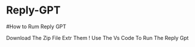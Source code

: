 # Reply-GPT
#How to Rum Reply GPT 

Download The Zip File
Extr Them !
Use The Vs Code To Run The Reply Gpt
